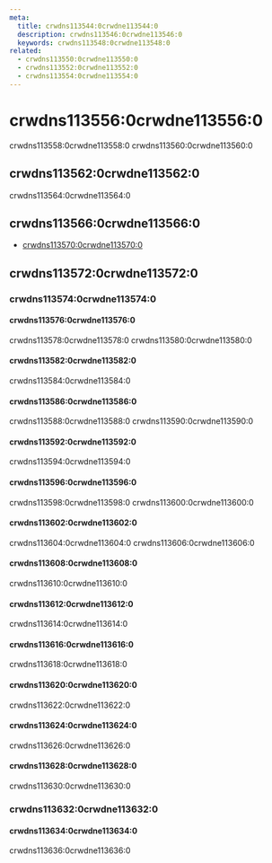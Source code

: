 ```yaml
---
meta:
  title: crwdns113544:0crwdne113544:0
  description: crwdns113546:0crwdne113546:0
  keywords: crwdns113548:0crwdne113548:0
related:
  - crwdns113550:0crwdne113550:0
  - crwdns113552:0crwdne113552:0
  - crwdns113554:0crwdne113554:0
---
```


# crwdns113556:0crwdne113556:0

crwdns113558:0crwdne113558:0 crwdns113560:0crwdne113560:0

<entry-ad />

## crwdns113562:0crwdne113562:0

crwdns113564:0crwdne113564:0

<usage name="v-time-picker" />

## crwdns113566:0crwdne113566:0

- [crwdns113570:0crwdne113570:0](crwdns113568:0crwdne113568:0)

## crwdns113572:0crwdne113572:0

### crwdns113574:0crwdne113574:0

#### crwdns113576:0crwdne113576:0

crwdns113578:0crwdne113578:0 crwdns113580:0crwdne113580:0

<example file="v-time-picker/prop-allowed-times" />

#### crwdns113582:0crwdne113582:0

crwdns113584:0crwdne113584:0

<example file="v-time-picker/prop-ampm-in-title" />

#### crwdns113586:0crwdne113586:0

crwdns113588:0crwdne113588:0 crwdns113590:0crwdne113590:0

<example file="v-time-picker/prop-color" />

#### crwdns113592:0crwdne113592:0

crwdns113594:0crwdne113594:0

<example file="v-time-picker/prop-disabled" />

#### crwdns113596:0crwdne113596:0

crwdns113598:0crwdne113598:0 crwdns113600:0crwdne113600:0

<example file="v-time-picker/prop-elevation" />

#### crwdns113602:0crwdne113602:0

crwdns113604:0crwdne113604:0 crwdns113606:0crwdne113606:0

<example file="v-time-picker/prop-format" />

#### crwdns113608:0crwdne113608:0

crwdns113610:0crwdne113610:0

<example file="v-time-picker/prop-no-title" />

#### crwdns113612:0crwdne113612:0

crwdns113614:0crwdne113614:0

<example file="v-time-picker/prop-range" />

#### crwdns113616:0crwdne113616:0

crwdns113618:0crwdne113618:0

<example file="v-time-picker/prop-readonly" />

#### crwdns113620:0crwdne113620:0

crwdns113622:0crwdne113622:0

<example file="v-time-picker/prop-scrollable" />

#### crwdns113624:0crwdne113624:0

crwdns113626:0crwdne113626:0

<example file="v-time-picker/prop-use-seconds" />

#### crwdns113628:0crwdne113628:0

crwdns113630:0crwdne113630:0

<example file="v-time-picker/prop-width" />

### crwdns113632:0crwdne113632:0

#### crwdns113634:0crwdne113634:0

crwdns113636:0crwdne113636:0

<example file="v-time-picker/misc-dialog-and-menu" />

<backmatter />
